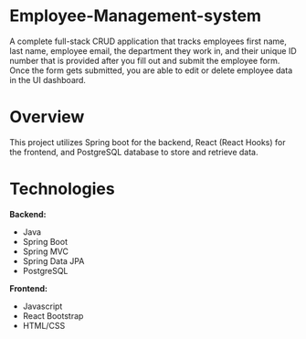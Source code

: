 # Employee-Management-system
A complete full-stack CRUD application that tracks employees first name, last name, employee email, the department they work in, and their unique ID number that is provided after you fill out and submit the employee form. Once the form gets submitted, you are able to edit or delete employee data in the UI dashboard. 

# Overview
This project utilizes Spring boot for the backend, React (React Hooks) for the frontend, and PostgreSQL database to store and retrieve data.

# Technologies

**Backend:**
- Java
- Spring Boot
- Spring MVC
- Spring Data JPA
- PostgreSQL
  
**Frontend:**
- Javascript
- React Bootstrap
- HTML/CSS
